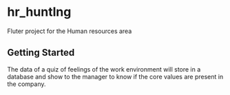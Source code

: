# hr_huntlng

Fluter project for the Human resources area

## Getting Started

The data of a quiz of feelings of the work environment will store in a database and show to the manager to know if the core values are present in the company.
